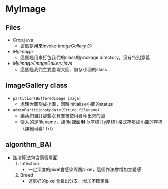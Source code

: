 # MyImage 

## Files
* Crop.java
  * 這個是用來invoke *ImageGallery* 的
* *MyImage*
  * 這個是用來打包我們的class的package directory，沒有特別意義
* *MyImage/ImageGallery.java*
  * 這個是我們主要處理大圖、儲存小圖的class
  
## ImageGallery class
* `partition(BufferedImage image)`
  * 處理大圖割成小圖，同時initialize小圖的status
* `adminPartitionsUpdate(String filename)`
  * 讓我們自訂那些沒有要被使用者印出來的圖
  * 傳入的是filename，該file裡面用 \[x座標\] \[y座標\] 格式存那些小圖的座標（詳細可看1.txt）
  
## algorithm_BAI
* 該演算法包含兩個層面
  1. Infection
     * 一定深度的pixel會感染周圍pixel，這個作法會增加立體感
  2. Breed
     * 運氣好的pixel會長出分支，增加不確定性